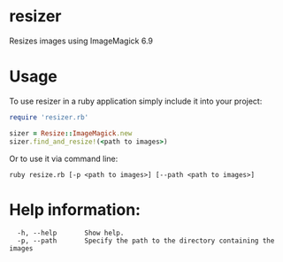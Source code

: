 # resizer
Resizes images using ImageMagick 6.9

# Usage

  To use resizer in a ruby application simply include it into your project:
			
```ruby
require 'resizer.rb'

sizer = Resize::ImageMagick.new
sizer.find_and_resize!(<path to images>)
````
  Or to use it via command line:

`ruby resize.rb [-p <path to images>] [--path <path to images>]`

# Help information:

      -h, --help       Show help.
      -p, --path       Specify the path to the directory containing the images
